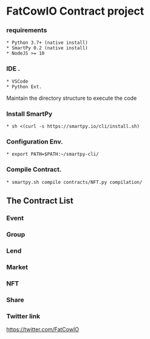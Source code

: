 # FatCowIO Contract project

###  requirements
	* Python 3.7+ (native install)
	* SmartPy 0.2 (native install)
    * NodeJS >= 10

###  IDE .
	* VSCode
    * Python Ext.
	

Maintain the directory  structure to execute the code

###  Install SmartPy
	* sh <(curl -s https://smartpy.io/cli/install.sh)

###  Configuration Env.
	* export PATH=$PATH:~/smartpy-cli/

###  Compile Contract.
	* smartpy.sh compile contracts/NFT.py compilation/


## The Contract List

### Event
### Group
### Lend
### Market
### NFT
### Share

### Twitter link
https://twitter.com/FatCowIO

